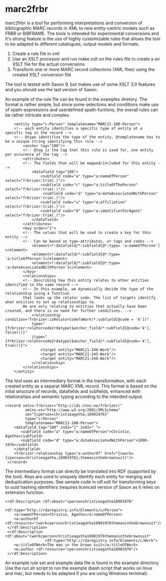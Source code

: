 # marc2frbr

marc2frbr is a tool for performing interpretations and conversion of bibliographic MARC records in XML to new entity-centric models such as FRBR or BIBFRAME. The tools is intended for experimental conversions and it's strong feature is the use of highly customizable rules that allows the tool to be adapted to different catalogues, output models and formats.

1. Create a rule file in xml
1. Use an XSLT processor and run make.xslt on the rules file to create a an XSLT file for the actual conversions
1. Transform one or more MARC record collections (XML files) using the created XSLT conversion file

The tool is tested with Saxon 9, but makes use of some XSLT 3.0 features and you should use the last version of Saxon.

An example of the rule file can be found in the examples diretory. The format is rather simple, but since some selections and conditions make use of xpath-expressions and userdefined xpath-funtions, the overall rules can be rather intricate and complex.
```
    <entity type="c:Person" templatename="MARC21-100-Person">
    <!-- each entity identifies a specific type of entity at a specific tag in the record -->
    <!-- @type identifies the type of the entity, @templatename has to be a unique string identifying this rule -->
        <anchor tag="100"/>
        <!-- @tag is the tag that this rule is used for, one entity per occurence of the tag --> 
        <attributes>
        <!-- The fields that will be mapped/included for this entity -->
            <datafield tag="100">
                <subfield code="a" type="a:nameOfPerson" select="frbrizer:trim(.)"/>
                <subfield code="c" type="a:titleOfThePerson"  select="frbrizer:trim(.)"/>
                 <subfield code="d" type="a:dateAssociatedWithPerson" select="frbrizer:trim(.)"/>
                <subfield code="u" type="a:affiliation" select="frbrizer:trim(.)"/>
                <subfield code="0" type="a:identifierForAgent" select="frbrizer:trim(.)"/>
            </datafield>
        </attributes>
        <key order="1">
        <!-- The values that will be used to create a key for this entity -->
        <!-- Can be based on type-attributes, or tags and codes -->
            <element>*:datafield/*:subfield[@*:type= 'a:nameOfPerson']</element>
            <element>*:datafield/*:subfield[@*:type= 'a:titleOfPerson']</element>
            <element>*:datafield/*:subfield[@*:type= 'a:dateAssociatedWithPerson']</element>
        </key>
        <relationships>
        <!-- Describing how this entity relates to other entities identified in the same record -->
        <!-- In this example, we dynamically decide the type of the relationship using a function 
        that looks up the relator code. The list of targets identify what entities to set up relationships to.
        We are only relating to entities that actually have been created, and there is no need for further conditions. -->
            <relationship condition="frbrizer:isRelatorCodeToWork(*:subfield[@code = '4'])" 
            type="{frbrizer:relatorcode2rdatype($anchor_field/*:subfield[@code='4'], false())}" 
            itype="{frbrizer:relatorcode2rdatype($anchor_field/*:subfield[@code='4'], true())}">
                <target entity="MARC21-240-Work"/>
                <target entity="MARC21-245-Work"/>
                <target entity="MARC21-246-Work"/>
            </relationship>
        </relationships>
    </entity>
```

The tool uses an intermediary format in the transformation, with each created entity as a separat MARC XML record. This format is based on the intial structure of records, datafields and subfields, enhanced with relationships and semantic typing according to the intended output.

```
<record xmlns:frbrizer="http://idi.ntnu.no/frbrizer/"
         xmlns:xs="http://www.w3.org/2001/XMLSchema"
         id="{cperson=christieagatha;18901976}"
         type="c:Person"
         templatename="MARC21-100-Person">
    <datafield tag="100" ind1="1" ind2=" ">
       <subfield code="a" type="a:nameOfPerson">Christie, Agatha</subfield>
       <subfield code="d" type="a:dateAssociatedWithPerson">1890-1976</subfield>
    </datafield>
    <frbrizer:relationship type="a:authorOf" href="{cwork={cperson=christieagatha;18901976};themaninthebrownsuit}"/>
 </record>
```

The intermediary format can directly be translated into RDF (supported by the tool). Keys are used to uniquely identify each entity for merging and deduplication purposes. See sample code in rdf.xslt for transforming keys to uuid hashing identifiers (requires licenced version of Saxon as it relies on extension function. 

```
<rdf:Description rdf:about="cpersonchristieagatha18901976"
                  rdf:type="http://rdaregistry.info/Elements/c/Person">
    <a:nameOfPerson>Christie, Agatha</a:nameOfPerson>
    <a:authorOf rdf:resource="cworkcpersonchristieagatha18901976themaninthebrownsuit"/>
 </rdf:Description>
 <rdf:Description rdf:about="cworkcpersonchristieagatha18901976themaninthebrownsuit"
                  rdf:type="http://rdaregistry.info/Elements/c/Work">
    <w:titleOfWork>The man in the brown suit</w:titleOfWork>
    <w:author rdf:resource="cpersonchristieagatha18901976"/>
 </rdf:Description>
```

An example rule set and example data file is found in the example directory. Use the run.sh script to run the example (bash script that works on linux and mac, but needs to be adapted if you are using Windows terminal).

